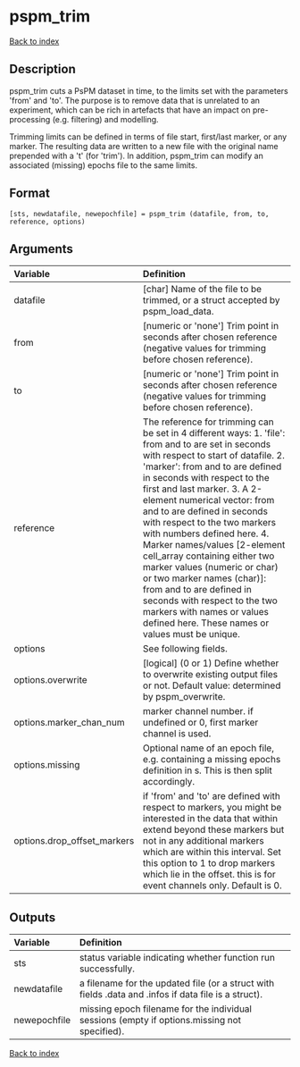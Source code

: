 # pspm_trim
[Back to index](/reference)
## Description
pspm_trim cuts a PsPM dataset in time, to the limits set with the parameters 'from' and 'to'. The purpose is to remove data that is unrelated to an experiment, which can be rich in artefacts that have an impact on pre-processing (e.g. filtering) and modelling. 

Trimming limits can be defined in terms of file start, first/last marker, or any marker. The resulting data are written to a new file with the original name prepended with a 't' (for 'trim'). In addition, pspm_trim can modify an associated (missing) epochs file to the same limits.

## Format
`[sts, newdatafile, newepochfile] = pspm_trim (datafile, from, to, reference, options)`

## Arguments
| Variable | Definition |
|:--|:--|
| datafile | [char] Name of the file to be trimmed, or a struct accepted by pspm_load_data. |
| from | [numeric or 'none'] Trim point in seconds after chosen reference (negative values for trimming before chosen reference). |
| to | [numeric or 'none'] Trim point in seconds after chosen reference (negative values for trimming before chosen reference). |
| reference | The reference for trimming can be set in 4 different ways: 1. 'file': from and to are set in seconds with respect to start of datafile. 2. 'marker': from and to are defined in seconds with respect to the first and last marker. 3. A 2-element numerical vector: from and to are defined in seconds with respect to the two markers with numbers defined here. 4. Marker names/values [2-element cell_array containing either two marker values (numeric or char) or two marker names (char)]: from and to are defined in seconds with respect to the two markers with names or values defined here. These names or values must be unique. |
| options | See following fields. |
| options.overwrite | [logical] (0 or 1) Define whether to overwrite existing output files or not. Default value: determined by pspm_overwrite. |
| options.marker_chan_num | marker channel number. if undefined or 0, first marker channel is used. |
| options.missing | Optional name of an epoch file, e.g. containing a missing epochs definition in s. This is then split accordingly. |
| options.drop_offset_markers | if 'from' and 'to' are defined with respect to markers, you might be interested in the data that within extend beyond these markers but not in any additional markers which are within this interval. Set this option to 1 to drop markers which lie in the offset. this is for event channels only. Default is 0. |
## Outputs
| Variable | Definition |
|:--|:--|
| sts | status variable indicating whether function run successfully. |
| newdatafile | a filename for the updated file (or a struct with fields .data and .infos if data file is a struct). |
| newepochfile | missing epoch filename for the individual sessions (empty if options.missing not specified). |

[Back to index](/reference)
